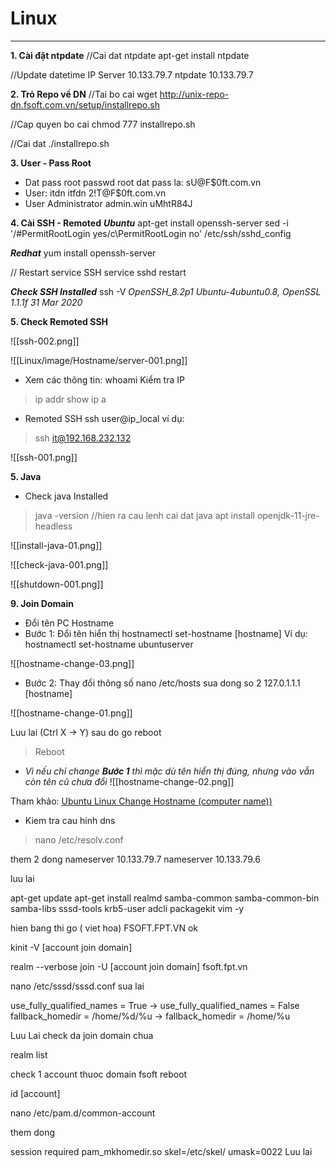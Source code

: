 # Linux
---

**1. Cài đặt ntpdate**
//Cai dat ntpdate
apt-get install ntpdate

//Update datetime IP Server 10.133.79.7
ntpdate 10.133.79.7

**2. Trỏ Repo về DN**
//Tai bo cai 
wget http://unix-repo-dn.fsoft.com.vn/setup/installrepo.sh

//Cap quyen bo cai
chmod 777 installrepo.sh 

//Cai dat
./installrepo.sh

**3. User - Pass Root**
- Dat pass root
passwd root
dat pass la: sU@F$0ft.com.vn
- User: itdn
itfdn
2!T@F$0ft.com.vn
- User Administrator
admin.win
uMhtR84J

**4. Cài SSH - Remoted**
***Ubuntu***
apt-get install openssh-server
sed -i '/#PermitRootLogin yes/c\PermitRootLogin no' /etc/ssh/sshd_config

***Redhat***
yum install openssh-server

// Restart service SSH
service sshd restart

***Check SSH Installed***
ssh -V
*OpenSSH_8.2p1 Ubuntu-4ubuntu0.8, OpenSSL 1.1.1f  31 Mar 2020*

**5. Check Remoted SSH**

![[ssh-002.png]]

![[Linux/image/Hostname/server-001.png]]

- Xem các thông tin:
whoami
Kiểm tra IP
> ip addr show
> ip a

- Remoted SSH
ssh user@ip_local
ví dụ: 
> ssh it@192.168.232.132

![[ssh-001.png]]

**5. Java** 
- Check java Installed
> java -version
 //hien ra cau lenh cai dat java 
> apt install openjdk-11-jre-headless

![[install-java-01.png]]

![[check-java-001.png]]

![[shutdown-001.png]]

**9. Join Domain**
- Đổi tên PC Hostname
- Bước 1: Đổi tên hiển thị
hostnamectl set-hostname [hostname]
Ví dụ: hostnamectl set-hostname ubuntuserver

![[hostname-change-03.png]]

- Bước 2: Thay đổi thông số
nano /etc/hosts
sua dong so 2 
127.0.1.1.1	[hostname]

![[hostname-change-01.png]]

Luu lai (Ctrl X -> Y)
sau do go reboot
> Reboot

- *Vì nếu chỉ change **Bước 1** thì mặc dù tên hiển thị đúng, nhưng vào vẫn còn tên cũ chưa đổi*
![[hostname-change-02.png]]

Tham khảo: [Ubuntu Linux Change Hostname (computer name))](https://www.cyberciti.biz/faq/ubuntu-change-hostname-command/)


- Kiem tra cau hinh dns
> nano /etc/resolv.conf

them 2 dong
nameserver 10.133.79.7
nameserver 10.133.79.6

luu lai

apt-get update
apt-get install realmd samba-common samba-common-bin samba-libs sssd-tools krb5-user adcli packagekit vim -y

hien bang thi go ( viet hoa)
FSOFT.FPT.VN
ok

kinit -V [account join domain]

realm --verbose join -U [account join domain] fsoft.fpt.vn

nano /etc/sssd/sssd.conf
sua lai

use_fully_qualified_names = True -> use_fully_qualified_names = False
fallback_homedir = /home/%d/%u -> fallback_homedir = /home/%u

Luu Lai
check da  join domain chua

realm list

check 1 account thuoc domain fsoft
reboot

id [account]

nano /etc/pam.d/common-account

them dong

session	required	pam_mkhomedir.so	skel=/etc/skel/	umask=0022
Luu lai